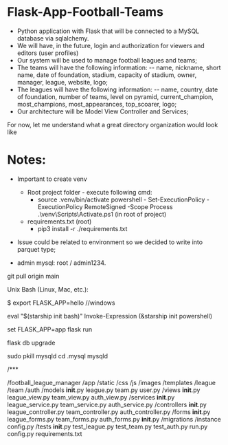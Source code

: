 # Flask-App-Football-Teams

- Python application with Flask that will be connected to a MySQL database via sqlalchemy.
- We will have, in the future, login and authorization for viewers and editors (user profiles)
- Our system will be used to manage football leagues and teams;
- The teams will have the following information:
-- name, nickname, short name, date of foundation, stadium, capacity of stadium, owner, manager, league, website, logo;
- The leagues will have the following information:
-- name, country, date of foundation, number of teams, level on pyramid, current_champion, most_champions, most_appearances, top_scoarer, logo;
- Our architecture will be Model View Controller and Services;

For now, let me understand what a great directory organization would look like

# Notes:
- Important to create venv
    - Root project folder - execute following cmd:
        - source .venv/bin/activate
        powershell -
            Set-ExecutionPolicy -ExecutionPolicy RemoteSigned -Scope Process
            .\venv\Scripts\Activate.ps1 (in root of project)
    - requirements.txt (root)
        - pip3 install -r ./requirements.txt
- Issue could be related to environment so we decided to write into parquet type;

- admin mysql: root / admin1234.

git pull origin main

Unix Bash (Linux, Mac, etc.):

$ export FLASK_APP=hello //windows


eval "$(starship init bash)"
Invoke-Expression (&starship init powershell)

set FLASK_APP=app
flask run

flask db upgrade

sudo pkill mysqld
cd .mysql
mysqld



/*** 

/football_league_manager
    /app
        /static
            /css
            /js
            /images
        /templates
            /league
            /team
            /auth
        /models
            __init__.py
            league.py
            team.py
            user.py
        /views
            __init__.py
            league_view.py
            team_view.py
            auth_view.py
        /services
            __init__.py
            league_service.py
            team_service.py
            auth_service.py
        /controllers
            __init__.py
            league_controller.py
            team_controller.py
            auth_controller.py
        /forms
            __init__.py
            league_forms.py
            team_forms.py
            auth_forms.py
        __init__.py
    /migrations
    /instance
        config.py
    /tests
        __init__.py
        test_league.py
        test_team.py
        test_auth.py
    run.py
    config.py
    requirements.txt
